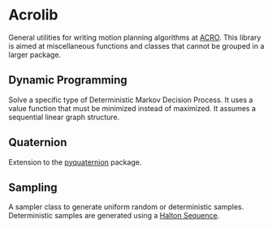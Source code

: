 # Acrolib

General utilities for writing motion planning algorithms at [ACRO](https://iiw.kuleuven.be/onderzoek/acro).
This library is aimed at miscellaneous functions and classes that cannot be grouped in a larger package.

## Dynamic Programming

Solve a specific type of Deterministic Markov Decision Process.
It uses a value function that must be minimized instead of maximized.
It assumes a sequential linear graph structure.

## Quaternion

Extension to the [pyquaternion](http://kieranwynn.github.io/pyquaternion/) package.

## Sampling

A sampler class to generate uniform random or deterministic samples.
Deterministic samples are generated using a [Halton Sequence](https://en.wikipedia.org/wiki/Halton_sequence).